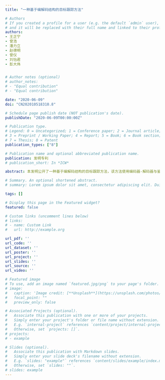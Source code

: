 ```yaml
---
title: "一种基于编解码结构的目标跟踪方法"

# Authors
# If you created a profile for a user (e.g. the default `admin` user), write the username (folder name) here 
# and it will be replaced with their full name and linked to their profile.
authors:
- 王正宁
- 曾浩
- 潘力立
- 赵德明
- 曾仪
- 刘怡君
- 彭大伟


# Author notes (optional)
# author_notes:
# - "Equal contribution"
# - "Equal contribution"

date: "2020-06-09"
doi: "CN202010518310.8"

# Schedule page publish date (NOT publication's date).
publishDate: "2020-06-09T00:00:00Z"

# Publication type.
# Legend: 0 = Uncategorized; 1 = Conference paper; 2 = Journal article;
# 3 = Preprint / Working Paper; 4 = Report; 5 = Book; 6 = Book section;
# 7 = Thesis; 8 = Patent
publication_types: ["8"]

# Publication name and optional abbreviated publication name.
publication: 发明专利
# publication_short: In *ICW*

abstract: 本发明公开了一种基于编解码结构的目标跟踪方法，该方法使用编码器‑解码器与鉴别器组合，构建类似生成对抗网络结构，使得编码器提取的特征更加泛化，学习到被跟踪对象的本质特征。由于对象帧中存在被半遮挡、受到光照、运动模糊影响的对象，使得网络受到这些影响更小，更具鲁棒性。使用Focal Loss使用替代传统的交叉熵损失函数，使得网络减少易分类样本的损失，使得模型更关注于困难的、错分的样本，同时平衡正负样本数量的不均衡。使用Distance‑U loss作为回归损失，不仅关注重叠区域，还关注其他的非重合区域，具有尺度不变性，可以为边界框提供移动方向，同时具有较快的收敛速度。

# Summary. An optional shortened abstract.
# summary: Lorem ipsum dolor sit amet, consectetur adipiscing elit. Duis posuere tellus ac convallis placerat. Proin tincidunt magna sed ex sollicitudin condimentum.

tags: []

# Display this page in the Featured widget?
featured: false

# Custom links (uncomment lines below)
# links:
# - name: Custom Link
#   url: http://example.org

url_pdf: ''
url_code: ''
url_dataset: ''
url_poster: ''
url_project: ''
url_slides: ''
url_source: ''
url_video: ''

# Featured image
# To use, add an image named `featured.jpg/png` to your page's folder. 
# image:
#   caption: 'Image credit: [**Unsplash**](https://unsplash.com/photos/pLCdAaMFLTE)'
#   focal_point: ""
#   preview_only: false

# Associated Projects (optional).
#   Associate this publication with one or more of your projects.
#   Simply enter your project's folder or file name without extension.
#   E.g. `internal-project` references `content/project/internal-project/index.md`.
#   Otherwise, set `projects: []`.
# projects:
# - example

# Slides (optional).
#   Associate this publication with Markdown slides.
#   Simply enter your slide deck's filename without extension.
#   E.g. `slides: "example"` references `content/slides/example/index.md`.
#   Otherwise, set `slides: ""`.
# slides: example
---
```


